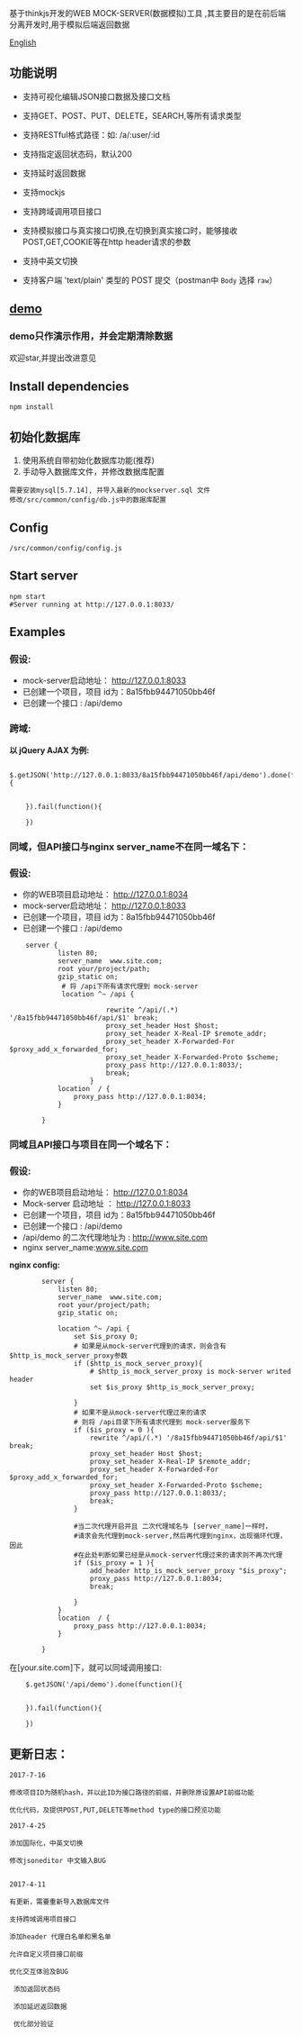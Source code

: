 基于thinkjs开发的WEB MOCK-SERVER(数据模拟)工具 ,其主要目的是在前后端分离开发时,用于模拟后端返回数据

[English](README-EN.md)


## 功能说明

 - 支持可视化编辑JSON接口数据及接口文档
 
 - 支持GET、POST、PUT、DELETE，SEARCH,等所有请求类型
 
 - 支持RESTful格式路径：如: /a/:user/:id
 
 - 支持指定返回状态码，默认200
 
 - 支持延时返回数据
 
 - 支持mockjs

 - 支持跨域调用项目接口

 - 支持模拟接口与真实接口切换,在切换到真实接口时，能够接收POST,GET,COOKIE等在http header请求的参数
 
 - 支持中英文切换
 
 - 支持客户端 'text/plain' 类型的 POST 提交（postman中 `Body` 选择 `raw`）

## [demo](http://47.93.62.181:8033/)

### demo只作演示作用，并会定期清除数据

欢迎star,并提出改进意见


## Install dependencies

```
npm install
```
## 初始化数据库

1. 使用系统自带初始化数据库功能(推荐)
2. 手动导入数据库文件，并修改数据库配置

```
需要安装mysql[5.7.14], 并导入最新的mockserver.sql 文件
修改/src/common/config/db.js中的数据库配置
```
## Config 
``
/src/common/config/config.js
``

## Start server

```
npm start
#Server running at http://127.0.0.1:8033/

```

## Examples

### 假设:

- mock-server启动地址： http://127.0.0.1:8033
- 已创建一个项目，项目 id为：8a15fbb94471050bb46f
- 已创建一个接口 :  /api/demo

### 跨域:

**以 jQuery AJAX 为例:**

```
    $.getJSON('http://127.0.0.1:8033/8a15fbb94471050bb46f/api/demo').done(function(){
    
    
    }).fail(function(){
    
    })

```

### 同域，但API接口与nginx server_name不在同一域名下：

### 假设:
- 你的WEB项目启动地址： http://127.0.0.1:8034
- mock-server启动地址： http://127.0.0.1:8033
- 已创建一个项目，项目 id为：8a15fbb94471050bb46f
- 已创建一个接口 :  /api/demo

```
    server {
            listen 80;
            server_name  www.site.com;
            root your/project/path;
            gzip_static on;
             # 将 /api下所有请求代理到 mock-server
             location ^~ /api {
            
                        rewrite ^/api/(.*) '/8a15fbb94471050bb46f/api/$1' break;
                        proxy_set_header Host $host;
                        proxy_set_header X-Real-IP $remote_addr;
                        proxy_set_header X-Forwarded-For $proxy_add_x_forwarded_for;
                        proxy_set_header X-Forwarded-Proto $scheme;
                        proxy_pass http://127.0.0.1:8033/;
                        break;
                    }
            location  / {
                proxy_pass http://127.0.0.1:8034;
            }
        
        }
```

### 同域且API接口与项目在同一个域名下：


### 假设:
- 你的WEB项目启动地址： http://127.0.0.1:8034
- Mock-server 启动地址 ： http://127.0.0.1:8033
- 已创建一个项目，项目 id为：8a15fbb94471050bb46f
- 已创建一个接口 :  /api/demo
- /api/demo 的二次代理地址为 : http://www.site.com
- nginx server_name:www.site.com

**nginx config:**

```      
        server {
            listen 80;
            server_name  www.site.com;
            root your/project/path;
            gzip_static on;
             
            location ^~ /api {
                set $is_proxy 0;
                # 如果是从mock-server代理到的请求，则会含有$http_is_mock_server_proxy参数
                if ($http_is_mock_server_proxy){
                    # $http_is_mock_server_proxy is mock-server writed header
                    set $is_proxy $http_is_mock_server_proxy;
        
                }
                # 如果不是从mock-server代理过来的请求
                # 则将 /api目录下所有请求代理到 mock-server服务下
                if ($is_proxy = 0 ){
                    rewrite ^/api/(.*) '/8a15fbb94471050bb46f/api/$1' break;
                    proxy_set_header Host $host;
                    proxy_set_header X-Real-IP $remote_addr;
                    proxy_set_header X-Forwarded-For $proxy_add_x_forwarded_for;
                    proxy_set_header X-Forwarded-Proto $scheme;
                    proxy_pass http://127.0.0.1:8033/;
                    break;
                }
        
                #当二次代理开启并且 二次代理域名与 [server_name]一样时，
                #请求会先代理到mock-server,然后再代理到nginx，出现循环代理，因此
                #在此处判断如果已经是从mock-server代理过来的请求则不再次代理
                if ($is_proxy = 1 ){
                    add_header http_is_mock_server_proxy "$is_proxy";
                    proxy_pass http://127.0.0.1:8034;
                    break;
        
                }
            }
            location  / {
                proxy_pass http://127.0.0.1:8034;
            }
        
        }

```
在[your.site.com]下，就可以同域调用接口:

```
    $.getJSON('/api/demo').done(function(){
    
    
    }).fail(function(){
    
    })

```

## 更新日志：


```
2017-7-16

修改项目ID为随机hash，并以此ID为接口路径的前缀，并删除原设置API前缀功能

优化代码，及提供POST,PUT,DELETE等method type的接口预览功能

2017-4-25

添加国际化，中英文切换

修改jsoneditor 中文输入BUG


2017-4-11 

有更新，需要重新导入数据库文件

支持跨域调用项目接口

添加header 代理白名单和黑名单

允许自定义项目接口前缀

优化交互体验及BUG

 添加返回状态码
 
 添加延迟返回数据
 
 优化部分验证

```





